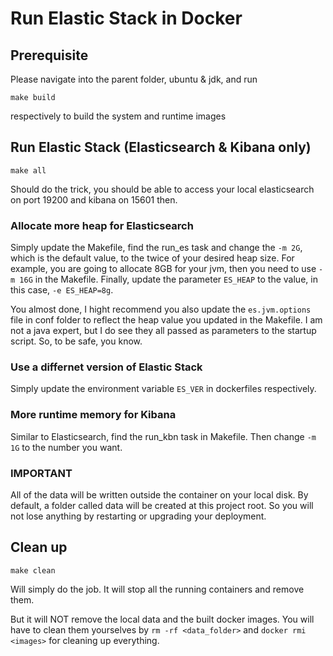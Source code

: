 # Run Elastic Stack in Docker

## Prerequisite
Please navigate into the parent folder, ubuntu & jdk, and run

```
make build
```

respectively to build the system and runtime images

## Run Elastic Stack (Elasticsearch & Kibana only)

```
make all
```

Should do the trick, you should be able to access your local elasticsearch on port 19200 and kibana on 15601 then.

### Allocate more heap for Elasticsearch

Simply update the Makefile, find the run_es task and change the `-m 2G`, which is the default value, to the twice of your desired heap size. For example, you are going to allocate 8GB for your jvm, then you need to use `-m 16G` in the Makefile. Finally, update the parameter `ES_HEAP` to the value, in this case, `-e ES_HEAP=8g`.

You almost done, I hight recommend you also update the `es.jvm.options` file in conf folder to reflect the heap value you updated in the Makefile. I am not a java expert, but I do see they all passed as parameters to the startup script. So, to be safe, you know.

### Use a differnet version of Elastic Stack

Simply update the environment variable `ES_VER` in dockerfiles respectively.

### More runtime memory for Kibana

Similar to Elasticsearch, find the run_kbn task in Makefile. Then change `-m 1G` to the number you want.

### IMPORTANT

All of the data will be written outside the container on your local disk. By default, a folder called data will be created at this project root. So you will not lose anything by restarting or upgrading your deployment.

## Clean up

```
make clean
```

Will simply do the job. It will stop all the running containers and remove them. 

But it will NOT remove the local data and the built docker images. You will have to clean them yourselves by `rm -rf <data_folder>` and `docker rmi <images>` for cleaning up everything.
